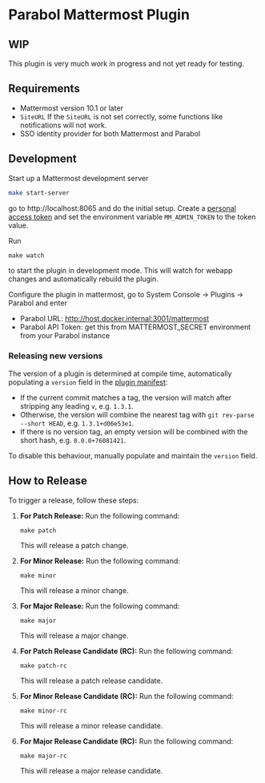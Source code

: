 # Parabol Mattermost Plugin

## WIP ##

This plugin is very much work in progress and not yet ready for testing.

## Requirements

- Mattermost version 10.1 or later
- `SiteURL` If the `SiteURL` is not set correctly, some functions like notifications will not work.
- SSO identity provider for both Mattermost and Parabol

## Development

Start up a Mattermost development server
```bash
make start-server
```
go to http://localhost:8065 and do the initial setup. Create a [personal access token](https://docs.mattermost.com/developer/personal-access-tokens.html)
and set the environment variable `MM_ADMIN_TOKEN` to the token value.


Run 
```
make watch
```
to start the plugin in development mode. This will watch for webapp changes and automatically rebuild the plugin.

Configure the plugin in mattermost, go to System Console -> Plugins -> Parabol and enter
- Parabol URL: http://host.docker.internal:3001/mattermost
- Parabol API Token: get this from MATTERMOST_SECRET environment from your Parabol instance

### Releasing new versions

The version of a plugin is determined at compile time, automatically populating a `version` field in the [plugin manifest](plugin.json):
* If the current commit matches a tag, the version will match after stripping any leading `v`, e.g. `1.3.1`.
* Otherwise, the version will combine the nearest tag with `git rev-parse --short HEAD`, e.g. `1.3.1+d06e53e1`.
* If there is no version tag, an empty version will be combined with the short hash, e.g. `0.0.0+76081421`.

To disable this behaviour, manually populate and maintain the `version` field.

## How to Release

To trigger a release, follow these steps:

1. **For Patch Release:** Run the following command:
    ```
    make patch
    ```
   This will release a patch change.

2. **For Minor Release:** Run the following command:
    ```
    make minor
    ```
   This will release a minor change.

3. **For Major Release:** Run the following command:
    ```
    make major
    ```
   This will release a major change.

4. **For Patch Release Candidate (RC):** Run the following command:
    ```
    make patch-rc
    ```
   This will release a patch release candidate.

5. **For Minor Release Candidate (RC):** Run the following command:
    ```
    make minor-rc
    ```
   This will release a minor release candidate.

6. **For Major Release Candidate (RC):** Run the following command:
    ```
    make major-rc
    ```
   This will release a major release candidate.

